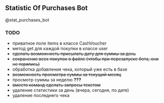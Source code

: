 ## Statistic Of Purchases Bot

@stat_purchases_bot

### TODO

* приватное поле items в классе CashVoucher
* метод get для каждой покупки в классе user
* ~~сделать возможность присылать дату для суммы за день~~
* ~~сохранение всех покупок в файле (чтобы при перезапуске бота, они не терялись)~~
* обработка добавления чека, который уже есть в базе
* ~~возможность просмотра суммы за текущий месяц~~
* просмотр суммы за неделю **???**
* ~~вместо команд сделать запросы текстом~~
* удаление статистики за день (вчера, сегодня, по дате)
* удаление последнего чека
